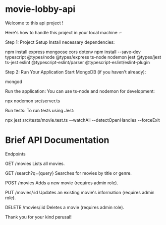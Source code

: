 # movie-lobby-api

Welcome to this api project !

Here's how to handle this project in your local machine :-

Step 1: Project Setup
Install necessary dependencies:

npm install express mongoose cors dotenv
npm install --save-dev typescript @types/node @types/express ts-node nodemon jest @types/jest ts-jest eslint @typescript-eslint/parser @typescript-eslint/eslint-plugin

Step 2: Run Your Application
Start MongoDB (if you haven't already):

mongod

Run the application:
You can use ts-node and nodemon for development:

npx nodemon src/server.ts

Run tests:
To run tests using Jest:

npx jest src/tests/movie.test.ts --watchAll --detectOpenHandles --forceExit 

# Brief API Documentation

Endpoints

GET /movies
Lists all movies.

GET /search?q={query}
Searches for movies by title or genre.

POST /movies
Adds a new movie (requires admin role).

PUT /movies/:id
Updates an existing movie's information (requires admin role).

DELETE /movies/:id
Deletes a movie (requires admin role).

Thank you for your kind perusal!
